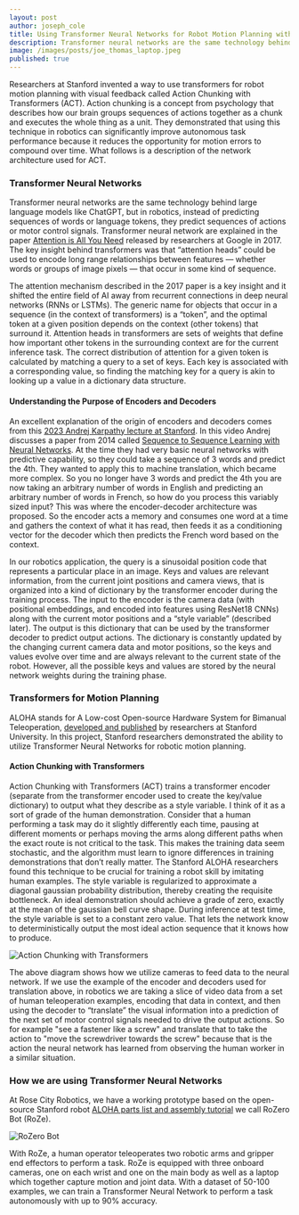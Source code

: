 ```yaml
---
layout: post
author: joseph_cole
title: Using Transformer Neural Networks for Robot Motion Planning with Visual Feedback
description: Transformer neural networks are the same technology behind ChatGPT, but in robotics they predict sequences motor control signals
image: /images/posts/joe_thomas_laptop.jpeg
published: true
---
```


Researchers at Stanford invented a way to use transformers for robot motion planning with visual feedback called Action Chunking with Transformers (ACT). Action chunking is a concept from psychology that describes how our brain groups sequences of actions together as a chunk and executes the whole thing as a unit. They demonstrated that using this technique in robotics can significantly improve autonomous task performance because it reduces the opportunity for motion errors to compound over time. What follows is a description of the network architecture used for ACT.

### Transformer Neural Networks

Transformer neural networks are the same technology behind large language models like ChatGPT, but in robotics, instead of predicting sequences of words or language tokens, they predict sequences of actions or motor control signals. Transformer neural network are explained in the paper [Attention is All You Need](https://arxiv.org/pdf/1706.03762) released by researchers at Google in 2017. The key insight behind transformers was that “attention heads” could be used to encode long range relationships between features — whether words or groups of image pixels — that occur in some kind of sequence.

The attention mechanism described in the 2017 paper is a key insight and it shifted the entire field of AI away from recurrent connections in deep neural networks (RNNs or LSTMs). The generic name for objects that occur in a sequence (in the context of transformers) is a “token”, and the optimal token at a given position depends on the context (other tokens) that surround it. Attention heads in transformers are sets of weights that define how important other tokens in the surrounding context are for the current inference task. The correct distribution of attention for a given token is calculated by matching a query to a set of keys. Each key is associated with a corresponding value, so finding the matching key for a query is akin to looking up a value in a dictionary data structure.

#### Understanding the Purpose of Encoders and Decoders

An excellent explanation of the origin of encoders and decoders comes from this [2023 Andrej Karpathy lecture at Stanford](https://www.youtube.com/watch?v=XfpMkf4rD6E&t=614s&ab_channel=StanfordOnline). In this video Andrej discusses a paper from 2014 called [Sequence to Sequence Learning
with Neural Networks](https://arxiv.org/pdf/1409.3215). At the time they had very basic neural networks with predictive capability, so they could take a sequence of 3 words and predict the 4th. They wanted to apply this to machine translation, which became more complex. So you no longer have 3 words and predict the 4th you are now taking an arbitrary number of words in English and predicting an arbitrary number of words in French, so how do you process this variably sized input? This was where the encoder-decoder architecture was proposed. So the encoder acts a memory and consumes one word at a time and gathers the context of what it has read, then feeds it as a conditioning vector for the decoder which then predicts the French word based on the context.

In our robotics application, the query is a sinusoidal position code that represents a particular place in an image. Keys and values are relevant information, from the current joint positions and camera views, that is organized into a kind of dictionary by the transformer encoder during the training process. The input to the encoder is the camera data (with positional embeddings, and encoded into features using ResNet18 CNNs) along with the current motor positions and a “style variable” (described later). The output is this dictionary that can be used by the transformer decoder to predict output actions. The dictionary is constantly updated by the changing current camera data and motor positions, so the keys and values evolve over time and are always relevant to the current state of the robot. However, all the possible keys and values are stored by the neural network weights during the training phase.

### Transformers for Motion Planning
ALOHA stands for A Low-cost Open-source Hardware System for Bimanual Teleoperation, [developed and published](https://mobile-aloha.github.io/) by researchers at Stanford University. In this project, Stanford researchers demonstrated the ability to utilize Transformer Neural Networks for robotic motion planning.

#### Action Chunking with Transformers

Action Chunking with Transformers (ACT) trains a transformer encoder (separate from the transformer encoder used to create the key/value dictionary) to output what they describe as a style variable. I think of it as a sort of grade of the human demonstration. Consider that a human performing a task may do it slightly differently each time, pausing at different moments or perhaps moving the arms along different paths when the exact route is not critical to the task. This makes the training data seem stochastic, and the algorithm must learn to ignore differences in training demonstrations that don’t really matter. The Stanford ALOHA researchers found this technique to be crucial for training a robot skill by imitating human examples. The style variable is regularized to approximate a diagonal gaussian probability distribution, thereby creating the requisite bottleneck. An ideal demonstration should achieve a grade of zero, exactly at the mean of the gaussian bell curve shape. During inference at test time, the style variable is set to a constant zero value. That lets the network know to deterministically output the most ideal action sequence that it knows how to produce.

![Action Chunking with Transformers](/images/posts/act_video.png)

The above diagram shows how we utilize cameras to feed data to the neural network. If we use the example of the encoder and decoders used for translation above, in robotics we are taking a slice of video data from a set of human teleoperation examples, encoding that data in context, and then using the decoder to “translate” the visual information into a prediction of the next set of motor control signals needed to drive the output actions. So for example "see a fastener like a screw" and translate that to take the action to "move the screwdriver towards the screw" because that is the action the neural network has learned from observing the human worker in a similar situation.

### How we are using Transformer Neural Networks

At Rose City Robotics, we have a working prototype based on the open-source Stanford robot [ALOHA parts list and assembly tutorial](https://docs.google.com/document/d/1_3yhWjodSNNYlpxkRCPIlvIAaQ76Nqk2wsqhnEVM6Dc/edit) we call RoZero Bot (RoZe).

![RoZero Bot](/images/posts/rozero_bot.png)

With RoZe, a human operator teleoperates two robotic arms and gripper end effectors to perform a task. RoZe is equipped with three onboard cameras, one on each wrist and one on the main body as well as a laptop which together capture motion and joint data. With a dataset of 50-100 examples, we can train a Transformer Neural Network to perform a task autonomously with up to 90% accuracy.
